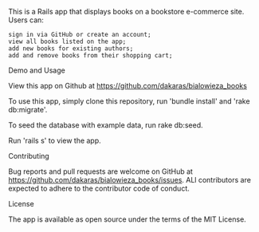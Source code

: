 This is a Rails app that displays books on a bookstore e-commerce site.
Users can:

    sign in via GitHub or create an account;
    view all books listed on the app;
    add new books for existing authors;
    add and remove books from their shopping cart;

Demo and Usage

View this app on Github at https://github.com/dakaras/bialowieza_books


To use this app, simply clone this repository, run 'bundle install' and 'rake db:migrate'.

To seed the database with example data, run rake db:seed.

Run 'rails s' to view the app.

Contributing

Bug reports and pull requests are welcome on GitHub at https://github.com/dakaras/bialowieza_books/issues. ALl contributors are expected to adhere to the contributor code of conduct.

License

The app is available as open source under the terms of the MIT License.
